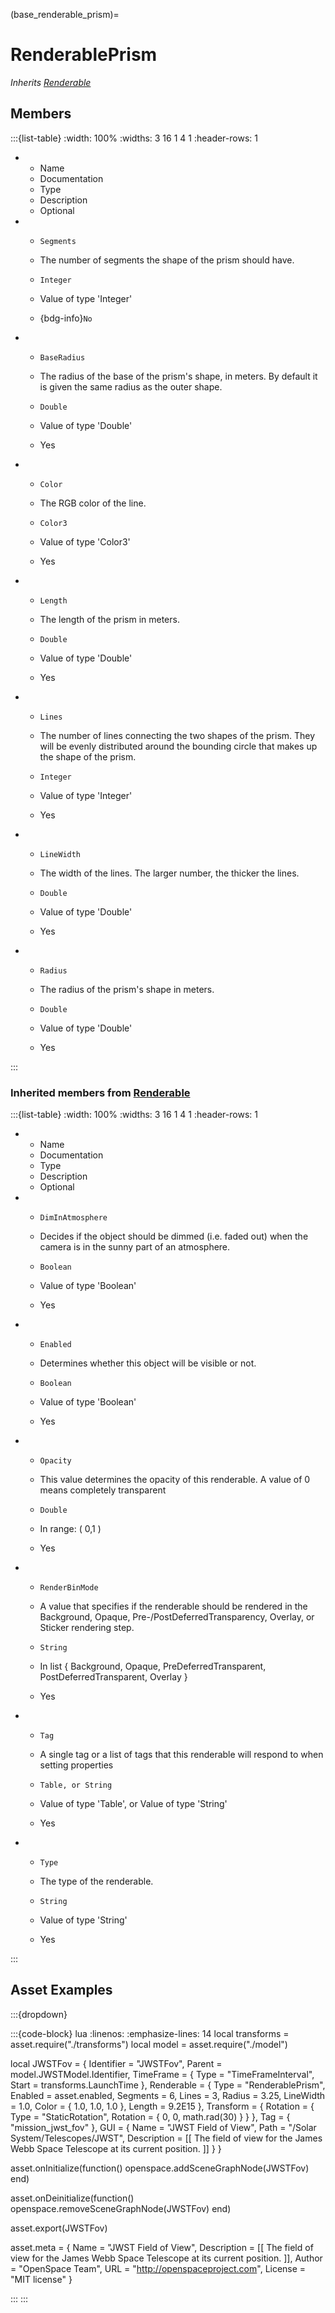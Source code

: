 



(base_renderable_prism)=
# RenderablePrism

_Inherits [Renderable](#renderable)_




## Members


:::{list-table}
:width: 100%
:widths: 3 16 1 4 1
:header-rows: 1
*   - Name
    - Documentation
    - Type
    - Description
    - Optional

*   - `Segments`
    - The number of segments the shape of the prism should have.
    - `Integer`
    
    - Value of type 'Integer' 
    
    - {bdg-info}`No`
    
*   - `BaseRadius`
    - The radius of the base of the prism's shape, in meters. By default it is given the same radius as the outer shape.
    - `Double`
    
    - Value of type 'Double' 
    
    - Yes
    
*   - `Color`
    - The RGB color of the line.
    - `Color3`
    
    - Value of type 'Color3' 
    
    - Yes
    
*   - `Length`
    - The length of the prism in meters.
    - `Double`
    
    - Value of type 'Double' 
    
    - Yes
    
*   - `Lines`
    - The number of lines connecting the two shapes of the prism. They will be evenly distributed around the bounding circle that makes up the shape of the prism.
    - `Integer`
    
    - Value of type 'Integer' 
    
    - Yes
    
*   - `LineWidth`
    - The width of the lines. The larger number, the thicker the lines.
    - `Double`
    
    - Value of type 'Double' 
    
    - Yes
    
*   - `Radius`
    - The radius of the prism's shape in meters.
    - `Double`
    
    - Value of type 'Double' 
    
    - Yes
    
:::



### Inherited members from [Renderable](#renderable)

:::{list-table}
:width: 100%
:widths: 3 16 1 4 1
:header-rows: 1
*   - Name
    - Documentation
    - Type
    - Description
    - Optional

*   - `DimInAtmosphere`
    - Decides if the object should be dimmed (i.e. faded out) when the camera is in the sunny part of an atmosphere.
    - `Boolean`
    
    - Value of type 'Boolean' 
    
    - Yes
    
*   - `Enabled`
    - Determines whether this object will be visible or not.
    - `Boolean`
    
    - Value of type 'Boolean' 
    
    - Yes
    
*   - `Opacity`
    - This value determines the opacity of this renderable. A value of 0 means completely transparent
    - `Double`
    
    - In range: ( 0,1 ) 
    
    - Yes
    
*   - `RenderBinMode`
    - A value that specifies if the renderable should be rendered in the Background, Opaque, Pre-/PostDeferredTransparency, Overlay, or Sticker rendering step.
    - `String`
    
    - In list { Background, Opaque, PreDeferredTransparent, PostDeferredTransparent, Overlay } 
    
    - Yes
    
*   - `Tag`
    - A single tag or a list of tags that this renderable will respond to when setting properties
    - `Table, or String`
    
    - Value of type 'Table', or Value of type 'String' 
    
    - Yes
    
*   - `Type`
    - The type of the renderable.
    - `String`
    
    - Value of type 'String' 
    
    - Yes
    
:::




















## Asset Examples


:::{dropdown} 

:::{code-block} lua
:linenos:
:emphasize-lines: 14
local transforms = asset.require("./transforms")
local model = asset.require("./model")



local JWSTFov = {
  Identifier = "JWSTFov",
  Parent = model.JWSTModel.Identifier,
  TimeFrame = {
    Type = "TimeFrameInterval",
    Start = transforms.LaunchTime
  },
  Renderable = {
    Type = "RenderablePrism",
    Enabled = asset.enabled,
    Segments = 6,
    Lines = 3,
    Radius = 3.25,
    LineWidth = 1.0,
    Color = { 1.0, 1.0, 1.0 },
    Length = 9.2E15
  },
  Transform = {
    Rotation = {
      Type = "StaticRotation",
      Rotation = { 0, 0, math.rad(30) }
    }
  },
  Tag = { "mission_jwst_fov" },
  GUI = {
    Name = "JWST Field of View",
    Path = "/Solar System/Telescopes/JWST",
    Description = [[
      The field of view for the James Webb Space Telescope at its current position.
    ]]
  }
}


asset.onInitialize(function()
  openspace.addSceneGraphNode(JWSTFov)
end)

asset.onDeinitialize(function()
  openspace.removeSceneGraphNode(JWSTFov)
end)

asset.export(JWSTFov)



asset.meta = {
  Name = "JWST Field of View",
  Description = [[
    The field of view for the James Webb Space Telescope at its current position.
  ]],
  Author = "OpenSpace Team",
  URL = "http://openspaceproject.com",
  License = "MIT license"
}

:::
:::


